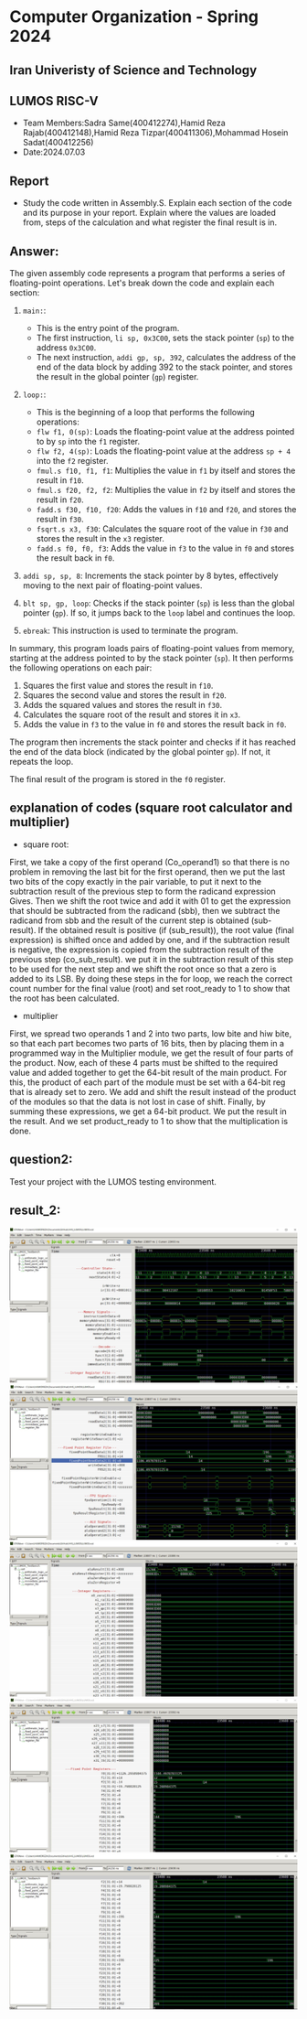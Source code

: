 Computer Organization - Spring 2024
==============================================================
## Iran Univeristy of Science and Technology
## LUMOS RISC-V

- Team Members:Sadra Same(400412274),Hamid Reza Rajab(400412148),Hamid Reza Tizpar(400411306),Mohammad Hosein Sadat(400412256)
- Date:2024.07.03

## Report
- Study the code written in Assembly.S. Explain each section of the code and its purpose in your 
report. Explain where the values are loaded from, steps of the calculation and what register the 
final result is in.

## Answer:
The given assembly code represents a program that performs a series of floating-point operations. Let's break down the code and explain each section:

1. `main:`:
   - This is the entry point of the program.
   - The first instruction, `li sp, 0x3C00`, sets the stack pointer (`sp`) to the address `0x3C00`.
   - The next instruction, `addi gp, sp, 392`, calculates the address of the end of the data block by adding 392 to the stack pointer, and stores the result in the global pointer (`gp`) register.

2. `loop:`:
   - This is the beginning of a loop that performs the following operations:
   - `flw f1, 0(sp)`: Loads the floating-point value at the address pointed to by `sp` into the `f1` register.
   - `flw f2, 4(sp)`: Loads the floating-point value at the address `sp + 4` into the `f2` register.
   - `fmul.s f10, f1, f1`: Multiplies the value in `f1` by itself and stores the result in `f10`.
   - `fmul.s f20, f2, f2`: Multiplies the value in `f2` by itself and stores the result in `f20`.
   - `fadd.s f30, f10, f20`: Adds the values in `f10` and `f20`, and stores the result in `f30`.
   - `fsqrt.s x3, f30`: Calculates the square root of the value in `f30` and stores the result in the `x3` register.
   - `fadd.s f0, f0, f3`: Adds the value in `f3` to the value in `f0` and stores the result back in `f0`.

3. `addi sp, sp, 8`: Increments the stack pointer by 8 bytes, effectively moving to the next pair of floating-point values.
4. `blt sp, gp, loop`: Checks if the stack pointer (`sp`) is less than the global pointer (`gp`). If so, it jumps back to the `loop` label and continues the loop.
5. `ebreak`: This instruction is used to terminate the program.

In summary, this program loads pairs of floating-point values from memory, starting at the address pointed to by the stack pointer (`sp`). It then performs the following operations on each pair:
1. Squares the first value and stores the result in `f10`.
2. Squares the second value and stores the result in `f20`.
3. Adds the squared values and stores the result in `f30`.
4. Calculates the square root of the result and stores it in `x3`.
5. Adds the value in `f3` to the value in `f0` and stores the result back in `f0`.

The program then increments the stack pointer and checks if it has reached the end of the data block (indicated by the global pointer `gp`). If not, it repeats the loop.

The final result of the program is stored in the `f0` register.

## explanation of codes (square root calculator and multiplier)

- square root:

First, we take a copy of the first operand (Co_operand1) so that there is no problem in removing the last bit for the first operand, then we put the last two bits of the copy exactly in the pair variable, to put it next to the subtraction result of the previous step to form the radicand expression Gives. Then we shift the root twice and add it with 01 to get the expression that should be subtracted from the radicand (sbb), then we subtract the radicand from sbb and the result of the current step is obtained (sub-result).
If the obtained result is positive (if (sub_result)), the root value (final expression) is shifted once and added by one, and if the subtraction result is negative, the expression is copied from the subtraction result of the previous step (co_sub_result). we put it in the subtraction result of this step to be used for the next step and we shift the root once so that a zero is added to its LSB.
By doing these steps in the for loop, we reach the correct count number for the final value (root) and set root_ready to 1 to show that the root has been calculated.

- multiplier

First, we spread two operands 1 and 2 into two parts, low bite and hiw bite, so that each part becomes two parts of 16 bits, then by placing them in a programmed way in the Multiplier module, we get the result of four parts of the product.
Now, each of these 4 parts must be shifted to the required value and added together to get the 64-bit result of the main product. For this, the product of each part of the module must be set with a 64-bit reg that is already set to zero. We add and shift the result instead of the product of the modules so that the data is not lost in case of shift.
Finally, by summing these expressions, we get a 64-bit product. We put the result in the result. And we set product_ready to 1 to show that the multiplication is done.

## question2:
Test your project with the LUMOS testing environment.

## result_2:
![picture1](picture1.jpg)
![picture2](picture2.jpg)
![picture3](picture3.jpg)
![picture4](picture4.jpg)
![picture5](picture5.jpg)





